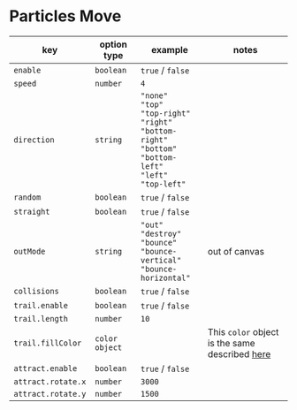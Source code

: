 # Particles Move

| key                | option type    | example                                                                                                                                                            | notes         |
| ------------------ | -------------- | ------------------------------------------------------------------------------------------------------------------------------------------------------------------ | ------------- |
| `enable`           | `boolean`      | `true` / `false`                                                                                                                                                   |               |
| `speed`            | `number`       | `4`                                                                                                                                                                |               |
| `direction`        | `string`       | `"none"` <br /> `"top"` <br /> `"top-right"` <br /> `"right"` <br /> `"bottom-right"` <br /> `"bottom"` <br /> `"bottom-left"` <br /> `"left"` <br /> `"top-left"` |               |
| `random`           | `boolean`      | `true` / `false`                                                                                                                                                   |               |
| `straight`         | `boolean`      | `true` / `false`                                                                                                                                                   |               |
| `outMode`          | `string`       | `"out"`<br /> `"destroy"` <br /> `"bounce"` <br /> `"bounce-vertical"` <br /> `"bounce-horizontal"`                                                                | out of canvas |
| `collisions`       | `boolean`      | `true` / `false`                                                                                                                                                   |               |
| `trail.enable`     | `boolean`      | `true` / `false`                                                                                                                                                   |               |
| `trail.length`     | `number`       | `10`                                                                                                                                                               |               |
| `trail.fillColor`  | `color object` | | This `color` object is the same described [here](https://github.com/matteobruni/tsparticles/wiki/tsParticles-Color-Options)                                      |               |
| `attract.enable`   | `boolean`      | `true` / `false`                                                                                                                                                   |               |
| `attract.rotate.x` | `number`       | `3000`                                                                                                                                                             |               |
| `attract.rotate.y` | `number`       | `1500`                                                                                                                                                             |               |
